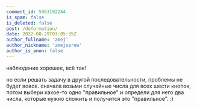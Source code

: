 ```yaml
---
comment_id: 5963192244
is_spam: false
is_deleted: false
post: /deformation/
date: 2022-08-29T07:05:35Z
author_fullname: 'zmej'
author_nickname: 'zmejserow'
author_is_anon: false
---
```


<p>наблюдение хорошее, всё так!</p><p>но если решать задачу в другой последовательности, проблемы не будет вовсе. сначала возьми случайные числа для всех шести кнопок, потом выбери какое-то одно "правильное" и определи для него два числа, которые нужно сложить и получится это "правильное". :)</p>
